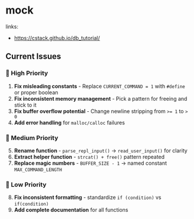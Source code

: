 # mock

links: 
- https://cstack.github.io/db_tutorial/

## Current Issues

### 🚨 High Priority
1. **Fix misleading constants** - Replace `CURRENT_COMMAND = 1` with `#define` or proper boolean
2. **Fix inconsistent memory management** - Pick a pattern for freeing and stick to it
3. **Fix buffer overflow potential** - Change newline stripping from `>= 1` to `> 0`
4. **Add error handling** for `malloc/calloc` failures

### 🔧 Medium Priority
5. **Rename function** - `parse_repl_input()` → `read_user_input()` for clarity
6. **Extract helper function** - `strcat() + free()` pattern repeated
7. **Replace magic numbers** - `BUFFER_SIZE - 1` → named constant `MAX_COMMAND_LENGTH`

### 📝 Low Priority
8. **Fix inconsistent formatting** - standardize `if (condition)` vs `if(condition)`
9. **Add complete documentation** for all functions